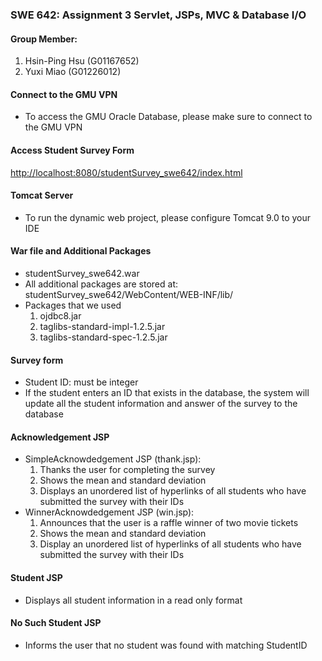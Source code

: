 ### SWE 642: Assignment 3 Servlet, JSPs, MVC & Database I/O

#### Group Member:
1. Hsin-Ping Hsu (G01167652)
2. Yuxi Miao (G01226012)

#### Connect to the GMU VPN
* To access the GMU Oracle Database, please make sure to connect to the GMU VPN 

#### Access Student Survey Form
<http://localhost:8080/studentSurvey_swe642/index.html>

#### Tomcat Server
* To run the dynamic web project, please configure Tomcat 9.0 to your IDE

#### War file and Additional Packages 
* studentSurvey_swe642.war
* All additional packages are stored at: studentSurvey_swe642/WebContent/WEB-INF/lib/
* Packages that we used
	1. ojdbc8.jar
	2. taglibs-standard-impl-1.2.5.jar
	3. taglibs-standard-spec-1.2.5.jar

#### Survey form
* Student ID: must be integer
* If the student enters an ID that exists in the database, the system will update all the student information and answer of the survey to the database

#### Acknowledgement JSP
* SimpleAcknowdedgement JSP (thank.jsp):  
	1. Thanks the user for completing the survey
	2. Shows the mean and standard deviation
	3. Displays an unordered list of hyperlinks of all students who have submitted the survey with their IDs 
* WinnerAcknowdedgement JSP (win.jsp):
	1. Announces that the user is a raffle winner of two movie tickets
	2. Shows the mean and standard deviation
	3. Display an unordered list of hyperlinks of all students who have submitted the survey with their IDs

#### Student JSP
* Displays all student information in a read only format

#### No Such Student JSP
* Informs the user that no student was found with matching StudentID





